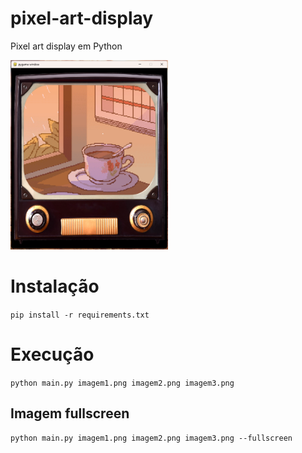 # pixel-art-display
Pixel art display em Python

<img src="display.png" width="50%">
<br>

# Instalação
```pip install -r requirements.txt```

# Execução
```python main.py imagem1.png imagem2.png imagem3.png```

## Imagem fullscreen
```python main.py imagem1.png imagem2.png imagem3.png --fullscreen```
